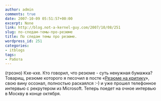 ```yaml
---
author: admin
comments: true
date: 2007-10-09 05:51:57+00:00
excerpt: None
link: http://blog.not-a-kernel-guy.com/2007/10/08/251
slug: по-следам-темы-про-резюме
title: По следам темы про резюме.
wordpress_id: 251
categories:
- itblogs
tags:
- Работа
---
```


(грозно) Кхе-кхе. Кто говорил, что резюме - суть ненужная бумажка? Товарищ, резюме которого я песочил в посте «[Резюме на критику](http://blog.not-a-kernel-guy.com/2007/09/12/237)», свою вину осознал, полностью раскаялся :-) и уже прошел телефонное интервью c рекрутером из Microsoft. Теперь поедет на очное интервью в Москву в конце октября.
